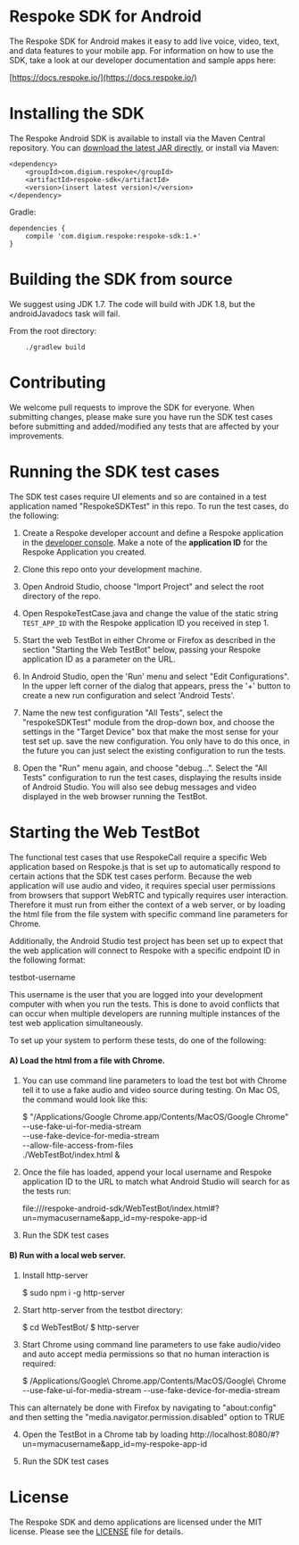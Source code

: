 Respoke SDK for Android
=======================

The Respoke SDK for Android makes it easy to add live voice, video, text, and data features to your mobile app. For information on how to use the SDK, take a look at our developer documentation and sample apps here:

[https://docs.respoke.io/](https://docs.respoke.io/)

Installing the SDK
=============

The Respoke Android SDK is available to install via the Maven Central repository.
You can [download the latest JAR directly](http://search.maven.org/#search%7Cga%7C1%7Cg%3A%22com.digium.respoke%22%20AND%20a%3A%22respoke-sdk%22), or install via Maven:

```
<dependency>
    <groupId>com.digium.respoke</groupId>
    <artifactId>respoke-sdk</artifactId>
    <version>(insert latest version)</version>
</dependency>
```

Gradle:

```
dependencies {
    compile 'com.digium.respoke:respoke-sdk:1.+'
}
```

Building the SDK from source
============================

We suggest using JDK 1.7. The code will build with JDK 1.8, but the androidJavadocs task will fail.

From the root directory:
```
    ./gradlew build
```

Contributing
============

We welcome pull requests to improve the SDK for everyone. When submitting changes, please make sure you have run the SDK test cases before submitting and added/modified any tests that are affected by your improvements.

Running the SDK test cases
==========================

The SDK test cases require UI elements and so are contained in a test application named "RespokeSDKTest" in this repo. To run the test cases, do the following:


1) Create a Respoke developer account and define a Respoke application in the [developer console](https://portal.respoke.io/#/signup). Make a note of the **application ID** for the Respoke Application you created.

2) Clone this repo onto your development machine.

3) Open Android Studio, choose "Import Project" and select the root directory of the repo.

4) Open RespokeTestCase.java and change the value of the static string `TEST_APP_ID` with the Respoke application ID you received in step 1.

5) Start the web TestBot in either Chrome or Firefox as described in the section "Starting the Web TestBot" below, passing your Respoke application ID as a parameter on the URL.

6) In Android Studio, open the 'Run' menu and select "Edit Configurations". In the upper left corner of the dialog that appears, press the '+' button to create a new run configuration and select 'Android Tests'.

7) Name the new test configuration "All Tests", select the "respokeSDKTest" module from the drop-down box, and choose the settings in the "Target Device" box that make the most sense for your test set up. save the new configuration. You only have to do this once, in the future you can just select the existing configuration to run the tests.

8) Open the "Run" menu again, and choose "debug…". Select the "All Tests" configuration to run the test cases, displaying the results inside of Android Studio. You will also see debug messages and video displayed in the web browser running the TestBot.

Starting the Web TestBot
========================

The functional test cases that use RespokeCall require a specific Web application based on Respoke.js that is set up to automatically respond to certain actions that the SDK test cases perform. Because the web application will use audio and video, it requires special user permissions from browsers that support WebRTC and typically requires user interaction. Therefore it must run from either the context of a web server, or by loading the html file from the file system with specific command line parameters for Chrome. 

Additionally, the Android Studio test project has been set up to expect that the web application will connect to Respoke with a specific endpoint ID in the following format:

testbot-username

This username is the user that you are logged into your development computer with when you run the tests. This is done to avoid conflicts that can occur when multiple developers are running multiple instances of the test web application simultaneously. 

To set up your system to perform these tests, do one of the following:

#### A) Load the html from a file with Chrome.


1) You can use command line parameters to load the test bot with Chrome tell it to use a fake audio and video source during testing. On Mac OS, the command would look like this:

    $ "/Applications/Google Chrome.app/Contents/MacOS/Google Chrome" \
    --use-fake-ui-for-media-stream \
    --use-fake-device-for-media-stream \
    --allow-file-access-from-files \
    ./WebTestBot/index.html &

2) Once the file has loaded, append your local username and Respoke application ID to the URL to match what Android Studio will search for as the tests run:

    file:///respoke-android-sdk/WebTestBot/index.html#?un=mymacusername&app_id=my-respoke-app-id

3) Run the SDK test cases



#### B) Run with a local web server.


1) Install http-server

    $ sudo npm i -g http-server

2) Start http-server from the testbot directory:

    $ cd WebTestBot/
    $ http-server

3) Start Chrome using command line parameters to use fake audio/video and auto accept media permissions so that no human interaction is required:

    $ /Applications/Google\ Chrome.app/Contents/MacOS/Google\ Chrome --use-fake-ui-for-media-stream --use-fake-device-for-media-stream

This can alternately be done with Firefox by navigating to "about:config" and then setting the "media.navigator.permission.disabled" option to TRUE

4) Open the TestBot in a Chrome tab by loading http://localhost:8080/#?un=mymacusername&app_id=my-respoke-app-id

5) Run the SDK test cases



License
=======

The Respoke SDK and demo applications are licensed under the MIT license. Please see the [LICENSE](LICENSE) file for details.
